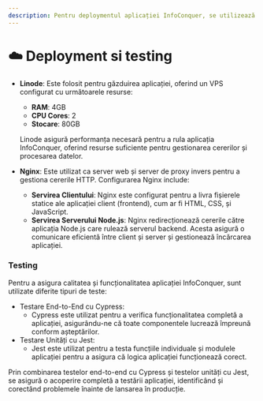 ```yaml
---
description: Pentru deploymentul aplicației InfoConquer, se utilizează Linode și Nginx.
---
```


# ☁️ Deployment si testing

*   **Linode**: Este folosit pentru găzduirea aplicației, oferind un VPS configurat cu următoarele resurse:

    * **RAM**: 4GB
    * **CPU Cores**: 2
    * **Stocare**: 80GB

    Linode asigură performanța necesară pentru a rula aplicația InfoConquer, oferind resurse suficiente pentru gestionarea cererilor și procesarea datelor.
* **Nginx**: Este utilizat ca server web și server de proxy invers pentru a gestiona cererile HTTP. Configurarea Nginx include:
  * **Servirea Clientului**: Nginx este configurat pentru a livra fișierele statice ale aplicației client (frontend), cum ar fi HTML, CSS, și JavaScript.
  * **Servirea Serverului Node.js**: Nginx redirecționează cererile către aplicația Node.js care rulează serverul backend. Acesta asigură o comunicare eficientă între client și server și gestionează încărcarea aplicației.

### Testing

Pentru a asigura calitatea și funcționalitatea aplicației InfoConquer, sunt utilizate diferite tipuri de teste:

* Testare End-to-End cu Cypress:
  * Cypress este utilizat pentru a verifica funcționalitatea completă a aplicației, asigurându-ne că toate componentele lucrează împreună conform așteptărilor.
* Testare Unități cu Jest:
  * Jest este utilizat pentru a testa funcțiile individuale și modulele aplicației pentru a asigura că logica aplicației funcționează corect.

Prin combinarea testelor end-to-end cu Cypress și testelor unități cu Jest, se asigură o acoperire completă a testării aplicației, identificând și corectând problemele înainte de lansarea în producție.
